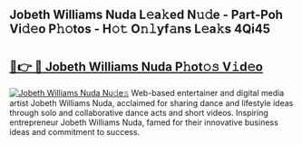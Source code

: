 ## Jobeth Williams Nuda L𝚎a𝚔ed N𝚞𝚍e - Part-Poh Vi𝚍𝚎o P𝚑𝚘tos - H𝚘𝚝 O𝚗𝚕yf𝚊ns L𝚎a𝚔s 4Qi45

# <h2><a href="http://kf3c74s.oniu.top/?m=Jobeth+Williams+Nuda">🔗👉 🔴 Jobeth Williams Nuda P𝚑ot𝚘𝚜 V𝚒d𝚎o</a></h2>

[![Jobeth Williams Nuda Nu𝚍e𝚜](https://i.imgur.com/0qMVB7G.gif)](http://kf3c74s.oniu.top/?m=Jobeth+Williams+Nuda)
Web-based entertainer and digital media artist Jobeth Williams Nuda, acclaimed for sharing dance and lifestyle ideas through solo and collaborative dance acts and short videos. Inspiring entrepreneur Jobeth Williams Nuda, famed for their innovative business ideas and commitment to success.  
